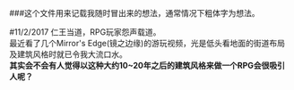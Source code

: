 ###这个文件用来记载我随时冒出来的想法，通常情况下粗体字为想法。

#11/2/2017
仁王当道，RPG玩家怨声载道。  
最近看了几个Mirror's Edge(镜之边缘)的游玩视频，光是低头看地面的街道布局及建筑风格时就已令我大流口水。  
**其实会不会有人觉得以这种大约10~20年之后的建筑风格来做一个RPG会很吸引人呢？**